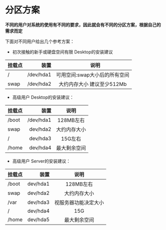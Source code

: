 # 分区方案

**不同的用户对系统的使用有不同的要求，因此就会有不同的分区方案，根据自己的需求而定**

下面对不同用户给出几个参考方案：

- 初次接触的新手或硬盘空间有限 Desktop的安装建议

| 挂载点       |  装置    | 　说明  |
| --------    | -----:   | :----: |
|/            | /dev/hda1 |可用空间:swap大小后的所有空间
| swap        | /dev/hda2|大约内存大小 建议至少512Mb|

- 高级用户 Desktop的安装建议：

| 挂载点     | 装置   |  说明  |
| --------   | -----:   | :----: |
| /boot        | /dev/hda1 |128MB左右 |
|swap          | dev/hda2 |大约内存大小 |
| /     　| dev/hda3      | 15G左右   |
|/home| dev/hda4|最大剩余空间

- 高级用户 Server的安装建议：

|挂载点       | 装置    |  说明  |
| --------   | -----:   | :----: |
| /boot      | dev/hda1 | 128MB左右 |
| swap       | dev/hda2  | 大约内存大小 |
| /var        | dev/hda3   |   视服务器功能决定大小|
|/           |dev/hda4    |   15G  |
|/home      |dev/hda5   |最大剩余空间|